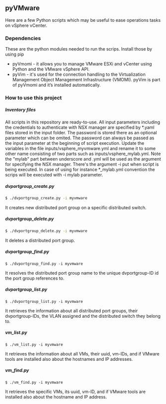 **pyVMware**
--------

Here are a few Python scripts which may be useful to ease operations tasks on vSphere vCenter.

### Dependencies
These are the python modules needed to run the scrips. Install those by using pip
* pyVmomi - it allows you to manage VMware ESXi and vCenter using Python and the VMware vSphere API.
* pyVim - it's used for the connection handling to the Virtualization Management Object Management Infrastructure (VMOMI). pyVim is part of pyVmomi and it’s installed automatically.


### How to use this project
##### Inventory files
All scripts in this repository are ready-to-use. All input parameters including the credentials to authenticate with NSX manager are specified by *.yaml files stored in the input folder. The password is stored there as an optional parameter which can be omited. The password can always be passed as the input parameter at the beginning of script execution.
Update the variables in the file inputs/vsphere_myvmware.yml and rename it to some other name consisting of two parts such as inputs/vsphere_mylab.yml.
Note the "mylab" part between underscore and .yml will be used as the argument for specifying the NSX manager. There's the argument -i put when script is being executed. In case of using for instance *_mylab.yml convention the scrips will be executed with -i mylab parameter.

##### dvportgroup_create.py

```sh
$ ./dvportgroup_create.py -i myvmware
```

It creates new distributed port group on a specific distributed switch.

##### dvportgroup_delete.py

```sh
$ ./dvportgroup_delete.py -i myvmware
```
It deletes a distributed port group.

##### dvportgroup_find.py

```sh.
$ ./dvportgroup_find.py -i myvmware
```
It resolves the distributed port group name to the unique dvportgroup-ID id the port group references to.

##### dvportgroup_list.py

```sh.
$ ./dvportgroup_list.py -i myvmware
```
It retrieves the information about all distributed port groups, their dvportgroup-IDs, the VLAN assigned and the distributed switch they belong to.

##### vm_list.py

```sh.
$ ./vm_list.py -i myvmware
```
It retrieves the information about all VMs, their uuid, vm-IDs, and if VMware tools are installed also about the hostnames and IP addresses.

##### vm_find.py

```sh.
$ ./vm_find.py -i myvmware
```
It retrieves the specific VMs, its uuid, vm-ID, and if VMware tools are installed also about the hostname and IP address.



